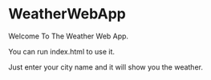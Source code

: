 # WeatherWebApp

Welcome To The Weather Web App.

You can run index.html to use it.

Just enter your city name and it will show you the weather.
